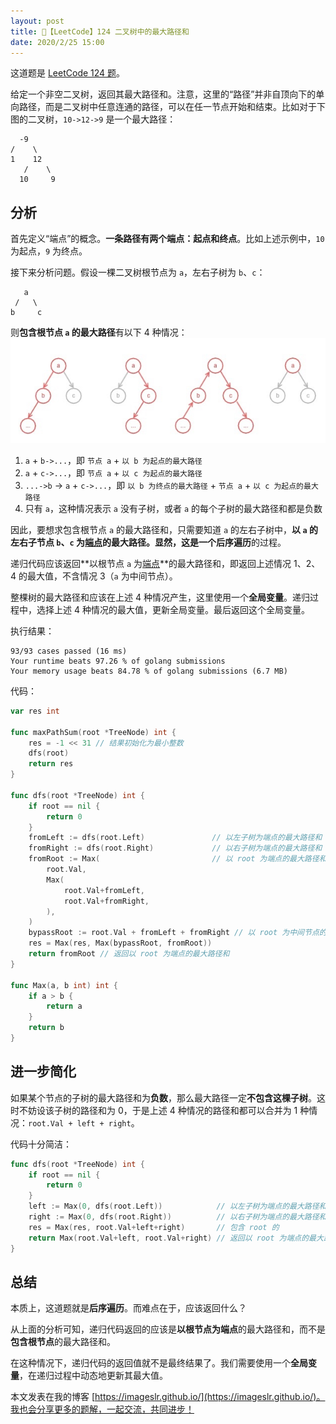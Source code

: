 ```yaml
---
layout: post
title: 📝【LeetCode】124 二叉树中的最大路径和
date: 2020/2/25 15:00
---
```


这道题是 [LeetCode 124 题](https://leetcode-cn.com/problems/binary-tree-maximum-path-sum/)。

给定一个非空二叉树，返回其最大路径和。注意，这里的“路径”并非自顶向下的单向路径，而是二叉树中任意连通的路径，可以在任一节点开始和结束。比如对于下图的二叉树，`10->12->9` 是一个最大路径：
```
  -9
/    \
1    12
   /    \
  10     9
```

## 分析
首先定义“端点”的概念。**一条路径有两个端点：起点和终点**。比如上述示例中，`10` 为起点，`9` 为终点。

接下来分析问题。假设一棵二叉树根节点为 `a`，左右子树为 `b`、`c`：
```
   a
 /   \
b     c
```

则**包含根节点 `a` 的最大路径**有以下 4 种情况：
![](/media/15826152754328.jpg)

1. `a` + `b->...`，即 `节点 a` + `以 b 为起点的最大路径`
2. `a` + `c->...`，即 `节点 a` + `以 c 为起点的最大路径`
3. `...->b` -> `a` + `c->...`，即 `以 b 为终点的最大路径` + `节点 a` + `以 c 为起点的最大路径`
4. 只有 `a`，这种情况表示 `a` 没有子树，或者 `a` 的每个子树的最大路径和都是负数

因此，要想求包含根节点 `a` 的最大路径和，只需要知道 `a` 的左右子树中，**以 `a` 的左右子节点 `b`、`c` 为<u>端点</u>**的最大路径。显然，这是一个**后序遍历**的过程。

递归代码应该返回**以根节点 `a` 为<u>端点</u>**的最大路径和，即返回上述情况 1、2、4 的最大值，不含情况 3（`a` 为中间节点）。

整棵树的最大路径和应该在上述 4 种情况产生，这里使用一个**全局变量**。递归过程中，选择上述 4 种情况的最大值，更新全局变量。最后返回这个全局变量。

执行结果：
```
93/93 cases passed (16 ms)
Your runtime beats 97.26 % of golang submissions
Your memory usage beats 84.78 % of golang submissions (6.7 MB)
```

代码：
```go
var res int

func maxPathSum(root *TreeNode) int {
	res = -1 << 31 // 结果初始化为最小整数
	dfs(root)
	return res
}

func dfs(root *TreeNode) int {
	if root == nil {
		return 0
	}
	fromLeft := dfs(root.Left)               // 以左子树为端点的最大路径和
	fromRight := dfs(root.Right)             // 以右子树为端点的最大路径和
	fromRoot := Max(                         // 以 root 为端点的最大路径和，上图情况 1、2、4
		root.Val,
		Max(
			root.Val+fromLeft,
			root.Val+fromRight,
		),
	)
	bypassRoot := root.Val + fromLeft + fromRight // 以 root 为中间节点的最大路径和，上图情况 3
	res = Max(res, Max(bypassRoot, fromRoot))
	return fromRoot // 返回以 root 为端点的最大路径和
}

func Max(a, b int) int {
	if a > b {
		return a
	}
	return b
}
```

## 进一步简化
如果某个节点的子树的最大路径和为**负数**，那么最大路径一定**不包含这棵子树**。这时不妨设该子树的路径和为 0，于是上述 4 种情况的路径和都可以合并为 1 种情况：`root.Val + left + right`。

代码十分简洁：
```go
func dfs(root *TreeNode) int {
	if root == nil {
		return 0
	}
	left := Max(0, dfs(root.Left))            // 以左子树为端点的最大路径和
	right := Max(0, dfs(root.Right))          // 以右子树为端点的最大路径和
	res = Max(res, root.Val+left+right)       // 包含 root 的
	return Max(root.Val+left, root.Val+right) // 返回以 root 为端点的最大路径和
}
```

## 总结
本质上，这道题就是**后序遍历**。而难点在于，应该返回什么？

从上面的分析可知，递归代码返回的应该是**以根节点为端点**的最大路径和，而不是**包含根节点**的最大路径和。

在这种情况下，递归代码的返回值就不是最终结果了。我们需要使用一个**全局变量**，在递归过程中动态地更新其最大值。

本文发表在我的博客 [https://imageslr.github.io/](https://imageslr.github.io/)。我也会分享更多的题解，一起交流，共同进步！